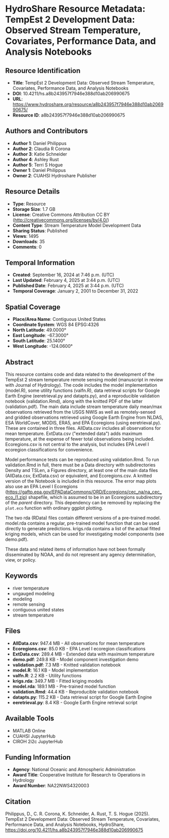 # HydroShare Resource Metadata: TempEst 2 Development Data: Observed Stream Temperature, Covariates, Performance Data, and Analysis Notebooks

## Resource Identification
- **Title**: TempEst 2 Development Data: Observed Stream Temperature, Covariates, Performance Data, and Analysis Notebooks
- **DOI**: 10.4211/hs.a8b243957f7946e388d10ab206990675
- **URL**: https://www.hydroshare.org/resource/a8b243957f7946e388d10ab206990675/
- **Resource ID**: a8b243957f7946e388d10ab206990675

## Authors and Contributors
- **Author 1**: Daniel Philippus
- **Author 2**: Claudia R Corona
- **Author 3**: Katie Schneider
- **Author 4**: Ashley Rust
- **Author 5**: Terri S Hogue
- **Owner 1**: Daniel Philippus
- **Owner 2**: CUAHSI Hydroshare Publisher

## Resource Details
- **Type**: Resource
- **Storage Size**: 1.7 GB
- **License**: Creative Commons Attribution CC BY (http://creativecommons.org/licenses/by/4.0/)
- **Content Type**: Stream Temperature Model Development Data
- **Sharing Status**: Published
- **Views**: 1495
- **Downloads**: 35
- **Comments**: 0

## Temporal Information
- **Created**: September 16, 2024 at 7:46 p.m. (UTC)
- **Last Updated**: February 4, 2025 at 3:44 p.m. (UTC)
- **Published Date**: February 4, 2025 at 3:44 p.m. (UTC)
- **Temporal Coverage**: January 2, 2001 to December 31, 2022

## Spatial Coverage
- **Place/Area Name**: Contiguous United States
- **Coordinate System**: WGS 84 EPSG:4326
- **North Latitude**: 49.0000°
- **East Longitude**: -67.3000°
- **South Latitude**: 25.1400°
- **West Longitude**: -124.0600°

## Abstract
This resource contains code and data related to the development of the TempEst 2 stream temperature remote sensing model (manuscript in review with Journal of Hydrology). The code includes the model implementation (model.R), some utility functions (valfn.R), data retrieval scripts for Google Earth Engine (eeretrieval.py and datapts.py), and a reproducible validation notebook (validation.Rmd), along with the knitted PDF of the latter (validation.pdf). The main data include stream temperature daily mean/max observations retrieved from the USGS NWIS as well as remotely-sensed and gridded observations retrieved using Google Earth Engine from NLDAS, ESA WorldCover, MODIS, ERA5, and EPA Ecoregions (using eeretrieval.py). These are contained in three files. AllData.csv includes all observations for mean temperature. ExtData.csv ("extended data") adds maximum temperature, at the expense of fewer total observations being included. Ecoregions.csv is not central to the analysis, but includes EPA Level I ecoregion classifications for convenience.

Model performance tests can be reproduced using validation.Rmd. To run validation.Rmd in full, there must be a Data directory with subdirectories Density and TSLen, a Figures directory, at least one of the main data files (AllData.csv, ExtData.csv) or equivalent, and Ecoregions.csv. A knitted version of the Notebook is included in this resource. The error map plots also use an EPA Level I Ecoregions (https://gaftp.epa.gov/EPADataCommons/ORD/Ecoregions/cec_na/na_cec_eco_l1.zip) shapefile, which is assumed to be in an Ecoregions subdirectory of the *parent* directory. This dependency can be removed by replacing the `plot.eco` function with ordinary ggplot plotting.

The two rda (RData) files contain different versions of a pre-trained model. model.rda contains a regular, pre-trained model function that can be used directly to generate predictions. krigs.rda contains a list of the actual fitted kriging models, which can be used for investigating model components (see demo.pdf).

These data and related items of information have not been formally disseminated by NOAA, and do not represent any agency determination, view, or policy.

## Keywords
- river temperature
- ungauged modeling
- modeling
- remote sensing
- contiguous united states
- stream temperature

## Files
- **AllData.csv**: 947.4 MB - All observations for mean temperature
- **Ecoregions.csv**: 85.0 KB - EPA Level I ecoregion classifications
- **ExtData.csv**: 289.4 MB - Extended data with maximum temperature
- **demo.pdf**: 249.8 KB - Model component investigation demo
- **validation.pdf**: 7.3 MB - Knitted validation notebook
- **model.R**: 16.1 KB - Model implementation
- **valfn.R**: 2.2 KB - Utility functions
- **krigs.rda**: 349.7 MB - Fitted kriging models
- **model.rda**: 189.1 MB - Pre-trained model function
- **validation.Rmd**: 44.4 KB - Reproducible validation notebook
- **datapts.py**: 115.2 KB - Data retrieval script for Google Earth Engine
- **eeretrieval.py**: 8.4 KB - Google Earth Engine retrieval script

## Available Tools
- MATLAB Online
- CUAHSI JupyterHub
- CIROH 2i2c JupyterHub

## Funding Information
- **Agency**: National Oceanic and Atmospheric Administration
- **Award Title**: Cooperative Institute for Research to Operations in Hydrology
- **Award Number**: NA22NWS4320003

## Citation
Philippus, D., C. R. Corona, K. Schneider, A. Rust, T. S. Hogue (2025). TempEst 2 Development Data: Observed Stream Temperature, Covariates, Performance Data, and Analysis Notebooks, HydroShare, https://doi.org/10.4211/hs.a8b243957f7946e388d10ab206990675
